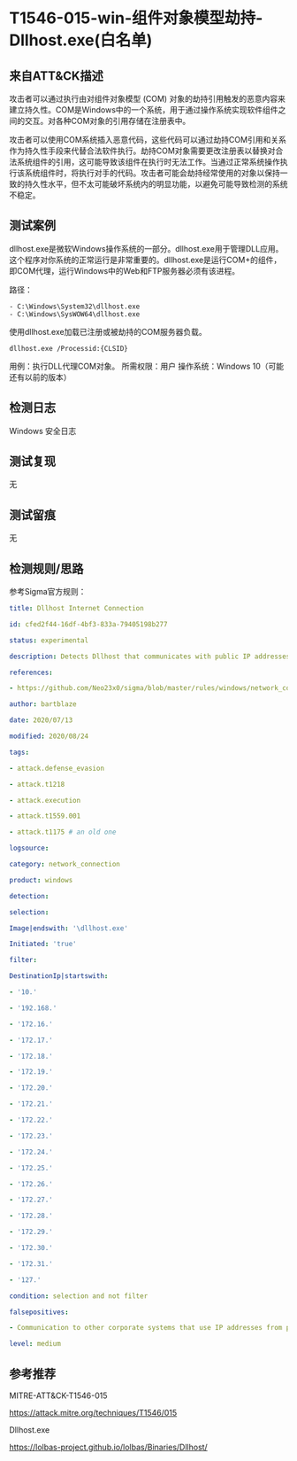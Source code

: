 # T1546-015-win-组件对象模型劫持-Dllhost.exe(白名单)

## 来自ATT&CK描述
攻击者可以通过执行由对组件对象模型 (COM) 对象的劫持引用触发的恶意内容来建立持久性。COM是Windows中的一个系统，用于通过操作系统实现软件组件之间的交互。对各种COM对象的引用存储在注册表中。

攻击者可以使用COM系统插入恶意代码，这些代码可以通过劫持COM引用和关系作为持久性手段来代替合法软件执行。劫持COM对象需要更改注册表以替换对合法系统组件的引用，这可能导致该组件在执行时无法工作。当通过正常系统操作执行该系统组件时，将执行对手的代码。攻击者可能会劫持经常使用的对象以保持一致的持久性水平，但不太可能破坏系统内的明显功能，以避免可能导致检测的系统不稳定。

## 测试案例
dllhost.exe是微软Windows操作系统的一部分。dllhost.exe用于管理DLL应用。这个程序对你系统的正常运行是非常重要的。dllhost.exe是运行COM+的组件，即COM代理，运行Windows中的Web和FTP服务器必须有该进程。

路径：
```
- C:\Windows\System32\dllhost.exe
- C:\Windows\SysWOW64\dllhost.exe
```

使用dllhost.exe加载已注册或被劫持的COM服务器负载。
```
dllhost.exe /Processid:{CLSID}
```

用例：执行DLL代理COM对象。
所需权限：用户
操作系统：Windows 10（可能还有以前的版本）
## 检测日志

Windows 安全日志

## 测试复现
无
## 测试留痕
无
## 检测规则/思路
参考Sigma官方规则：
```yml
title: Dllhost Internet Connection

id: cfed2f44-16df-4bf3-833a-79405198b277

status: experimental

description: Detects Dllhost that communicates with public IP addresses

references:

- https://github.com/Neo23x0/sigma/blob/master/rules/windows/network_connection/sysmon_rundll32_net_connections.yml

author: bartblaze

date: 2020/07/13

modified: 2020/08/24

tags:

- attack.defense_evasion

- attack.t1218

- attack.execution

- attack.t1559.001

- attack.t1175 # an old one

logsource:

category: network_connection

product: windows

detection:

selection:

Image|endswith: '\dllhost.exe'

Initiated: 'true'

filter:

DestinationIp|startswith:

- '10.'

- '192.168.'

- '172.16.'

- '172.17.'

- '172.18.'

- '172.19.'

- '172.20.'

- '172.21.'

- '172.22.'

- '172.23.'

- '172.24.'

- '172.25.'

- '172.26.'

- '172.27.'

- '172.28.'

- '172.29.'

- '172.30.'

- '172.31.'

- '127.'

condition: selection and not filter

falsepositives:

- Communication to other corporate systems that use IP addresses from public address spaces

level: medium
```
## 参考推荐

MITRE-ATT&CK-T1546-015

<https://attack.mitre.org/techniques/T1546/015>

Dllhost.exe

<https://lolbas-project.github.io/lolbas/Binaries/Dllhost/>

